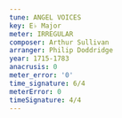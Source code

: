 ```yaml
---
tune: ANGEL VOICES
key: E♭ Major
meter: IRREGULAR
composer: Arthur Sullivan
arranger: Philip Doddridge
year: 1715-1783
anacrusis: 0
meter_error: '0'
time_signature: 6/4
meterError: 0
timeSignature: 4/4
---
```

